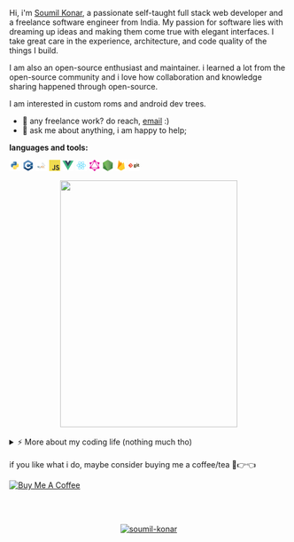 Hi, i'm [Soumil Konar](https://github.com/soumil-konar), a passionate self-taught full stack web developer and a freelance software engineer from India. My passion for software lies with dreaming up ideas and making them come true with elegant interfaces. I take great care in the experience, architecture, and code quality of the things I build.

I am also an open-source enthusiast and maintainer. i learned a lot from the open-source community and i love how collaboration and knowledge sharing happened through open-source.

I am interested in custom roms and android dev trees.


- 💼 any freelance work? do reach, [email](mailto:soumil.konar2001@gmail.com) :)
- 💬 ask me about anything, i am happy to help;

**languages and tools:**  

<code><img height="20" src="https://raw.githubusercontent.com/github/explore/80688e429a7d4ef2fca1e82350fe8e3517d3494d/topics/python/python.png"></code>
<code><img height="20" src="https://raw.githubusercontent.com/github/explore/80688e429a7d4ef2fca1e82350fe8e3517d3494d/topics/cpp/cpp.png"></code>
<code><img height="20" src="https://raw.githubusercontent.com/github/explore/80688e429a7d4ef2fca1e82350fe8e3517d3494d/topics/mysql/mysql.png"></code>
<code><img height="20" src="https://raw.githubusercontent.com/github/explore/80688e429a7d4ef2fca1e82350fe8e3517d3494d/topics/javascript/javascript.png"></code>
<code><img height="20" src="https://raw.githubusercontent.com/github/explore/80688e429a7d4ef2fca1e82350fe8e3517d3494d/topics/vue/vue.png"></code>
<code><img height="20" src="https://raw.githubusercontent.com/github/explore/80688e429a7d4ef2fca1e82350fe8e3517d3494d/topics/react/react.png"></code>
<code><img height="20" src="https://raw.githubusercontent.com/github/explore/5c058a388828bb5fde0bcafd4bc867b5bb3f26f3/topics/graphql/graphql.png"></code>
<code><img height="20" src="https://raw.githubusercontent.com/github/explore/80688e429a7d4ef2fca1e82350fe8e3517d3494d/topics/nodejs/nodejs.png"></code>
<code><img height="20" src="https://raw.githubusercontent.com/github/explore/80688e429a7d4ef2fca1e82350fe8e3517d3494d/topics/firebase/firebase.png"></code>
<code><img height="20" src="https://raw.githubusercontent.com/github/explore/80688e429a7d4ef2fca1e82350fe8e3517d3494d/topics/git/git.png"></code>

<p align="center">
  <img width="320" height="445" src="https://spotify-github-profile.vercel.app/api/view?uid=yvy2qvvn7y7rom0n3x83zkow5&cover_image=true&theme=default&show_offline=false&background_color=121212&interchange=false">
</p>

<details>
<summary>⚡️ More about my coding life (nothing much tho)</summary>
<br />

<!--[![Top Langs](https://github-readme-stats.vercel.app/api/top-langs/?username=soumil-konar&layout=donut)](https://github.com/soumil-konar/github-readme-stats)-->

<p align="left">
  <img src="https://wakatime.com/share/@f31572f3-aac6-48e0-9eb8-4d3083aeb7f1/26d51771-2b62-4e53-8205-312fc3a80360.svg" height="400"/>
</p>

<!--<p align="left">
  <img src="https://wakatime.com/share/@f31572f3-aac6-48e0-9eb8-4d3083aeb7f1/b6d1ae8e-b780-478f-a35c-108026792967.svg" height="400"/>
</p>-->

<!--START_SECTION:waka-->
<!--END_SECTION:waka-->

📈 my github stats
<p align="center">

  ![Soumil's GitHub stats](https://github-readme-stats.vercel.app/api?username=soumil-konar&show_icons=true&theme=radical)
  
</p>
<!--[![trophy](https://github-profile-trophy.vercel.app/?username=soumil-konar&theme=onedark)](https://github.com/soumil-konar/github-profile-trophy) -->

</details>
<br>
if you like what i do, maybe consider buying me a coffee/tea 🥺👉👈

<a href="https://www.buymeacoffee.com/soumilkonar" target="_blank"><img src="https://cdn.buymeacoffee.com/buttons/v2/default-red.png" alt="Buy Me A Coffee" width="150" ></a>

<br>

<div align="center">
  
<!--![Visitor Count](https:​//profile-counter.glitch.me/soumil-konar/count.svg)-->

</br>
<a href="#">
<p align="center"> <img src="https://komarev.com/ghpvc/?username=soumil-konar&label=PROFILE+VISITOR+COUNTER&style=flat&color=6495ED" alt="soumil-konar" /> 
</a>

</div>



